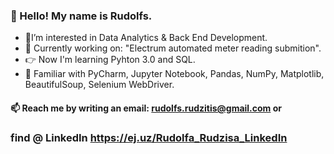 ### 👋 Hello! My name is Rudolfs. 
- 👱‍I’m interested in Data Analytics & Back End Development.
- 🚧  Currently working on: "Electrum automated meter reading submition".
- 👉 Now I'm learning Pyhton 3.0 and SQL.
- 🦾 Familiar with PyCharm, Jupyter Notebook, Pandas, NumPy, Matplotlib, BeautifulSoup, Selenium WebDriver.

      
#### 📫 Reach me by writing an email: rudolfs.rudzitis@gmail.com or 

### find @ LinkedIn https://ej.uz/Rudolfa_Rudzisa_LinkedIn

<!---
Rudolfs-Rudzitis/Rudolfs-Rudzitis is a ✨ special ✨ repository because its `README.md` (this file) appears on your GitHub profile.
You can click the Preview link to take a look at your changes.
--->
